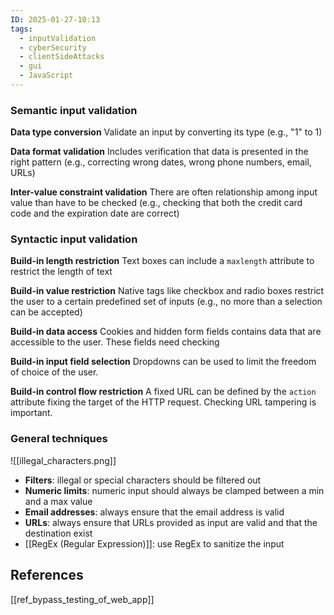 ```yaml
---
ID: 2025-01-27-10:13
tags:
  - inputValidation
  - cyberSecurity
  - clientSideAttacks
  - gui
  - JavaScript
---
```

### Semantic input validation

**Data type conversion**
Validate an input by converting its type (e.g., "1" to 1)

**Data format validation**
Includes verification that data is presented in the right pattern (e.g., correcting wrong dates, wrong phone numbers, email, URLs)

**Inter-value constraint validation**
There are often relationship among input value than have to be checked (e.g., checking that both the credit card code and the expiration date are correct)

### Syntactic input validation

**Build-in length restriction**
Text boxes can include a `maxlength` attribute to restrict the length of text

**Build-in value restriction**
Native tags like checkbox and radio boxes restrict the user to a certain predefined set of inputs (e.g., no more than a selection can be accepted)

**Build-in data access**
Cookies and hidden form fields contains data that are accessible to the user. These fields need checking

**Build-in input field selection**
Dropdowns can be used to limit the freedom of choice of the user.

**Build-in control flow restriction**
A fixed URL can be defined by the `action` attribute fixing the target of the HTTP request. Checking URL tampering is important.

### General techniques

![[illegal_characters.png]]

- **Filters**: illegal or special characters should be filtered out
- **Numeric limits**: numeric input should always be clamped between a min and a max value
- **Email addresses**: always ensure that the email address is valid
- **URLs**: always ensure that URLs provided as input are valid and that the destination exist
-  [[RegEx (Regular Expression)]]: use RegEx to sanitize the input

## References
[[ref_bypass_testing_of_web_app]]